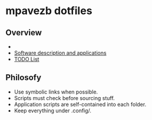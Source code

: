 # mpavezb dotfiles

## Overview

- 
- [Software description and applications](SOFTWARE.md)
- [TODO List](TODO.md)

## Philosofy

- Use symbolic links when possible.
- Scripts must check before sourcing stuff.
- Application scripts are self-contained into each folder. 
- Keep everything under .config/<app-name>.

